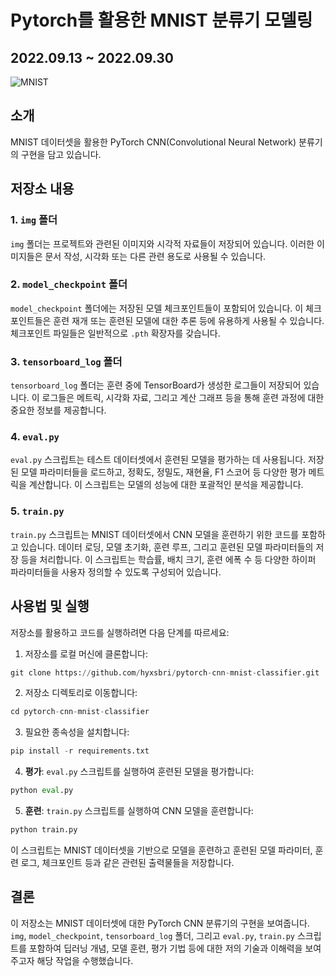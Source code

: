 # Pytorch를 활용한 MNIST 분류기 모델링
## 2022.09.13 ~ 2022.09.30

![MNIST](https://upload.wikimedia.org/wikipedia/commons/2/27/MnistExamples.png)

## 소개

MNIST 데이터셋을 활용한 PyTorch CNN(Convolutional Neural Network) 분류기의 구현을 담고 있습니다.

## 저장소 내용

### 1. `img` 폴더

`img` 폴더는 프로젝트와 관련된 이미지와 시각적 자료들이 저장되어 있습니다. 이러한 이미지들은 문서 작성, 시각화 또는 다른 관련 용도로 사용될 수 있습니다.

### 2. `model_checkpoint` 폴더

`model_checkpoint` 폴더에는 저장된 모델 체크포인트들이 포함되어 있습니다. 이 체크포인트들은 훈련 재개 또는 훈련된 모델에 대한 추론 등에 유용하게 사용될 수 있습니다. 체크포인트 파일들은 일반적으로 `.pth` 확장자를 갖습니다.

### 3. `tensorboard_log` 폴더

`tensorboard_log` 폴더는 훈련 중에 TensorBoard가 생성한 로그들이 저장되어 있습니다. 이 로그들은 메트릭, 시각화 자료, 그리고 계산 그래프 등을 통해 훈련 과정에 대한 중요한 정보를 제공합니다.

### 4. `eval.py`

`eval.py` 스크립트는 테스트 데이터셋에서 훈련된 모델을 평가하는 데 사용됩니다. 저장된 모델 파라미터들을 로드하고, 정확도, 정밀도, 재현율, F1 스코어 등 다양한 평가 메트릭을 계산합니다. 이 스크립트는 모델의 성능에 대한 포괄적인 분석을 제공합니다.

### 5. `train.py`

`train.py` 스크립트는 MNIST 데이터셋에서 CNN 모델을 훈련하기 위한 코드를 포함하고 있습니다. 데이터 로딩, 모델 초기화, 훈련 루프, 그리고 훈련된 모델 파라미터들의 저장 등을 처리합니다. 이 스크립트는 학습률, 배치 크기, 훈련 에폭 수 등 다양한 하이퍼 파라미터들을 사용자 정의할 수 있도록 구성되어 있습니다.

## 사용법 및 실행

저장소를 활용하고 코드를 실행하려면 다음 단계를 따르세요:

1. 저장소를 로컬 머신에 클론합니다:

```python
git clone https://github.com/hyxsbri/pytorch-cnn-mnist-classifier.git
```

2. 저장소 디렉토리로 이동합니다:

```python
cd pytorch-cnn-mnist-classifier
```

3. 필요한 종속성을 설치합니다:

```python
pip install -r requirements.txt
```

4. **평가**: `eval.py` 스크립트를 실행하여 훈련된 모델을 평가합니다:

```python
python eval.py
```

5. **훈련**: `train.py` 스크립트를 실행하여 CNN 모델을 훈련합니다:

```python
python train.py
```

이 스크립트는 MNIST 데이터셋을 기반으로 모델을 훈련하고 훈련된 모델 파라미터, 훈련 로그, 체크포인트 등과 같은 관련된 출력물들을 저장합니다.

## 결론

이 저장소는 MNIST 데이터셋에 대한 PyTorch CNN 분류기의 구현을 보여줍니다. `img`, `model_checkpoint`, `tensorboard_log` 폴더, 그리고 `eval.py`, `train.py` 스크립트를 포함하여 딥러닝 개념, 모델 훈련, 평가 기법 등에 대한 저의 기술과 이해력을 보여주고자 해당 작업을 수행했습니다.
